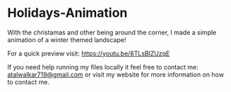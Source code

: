 # Holidays-Animation

With the christamas and other being around the corner, I made a simple animation of a winter themed landscape!

For a quick preview visit: https://youtu.be/8TLsBlZUzqE

If you need help running my files locally it feel free to contact me: atalwalkar719@gmail.com or visit my website for more information on how to contact me.
